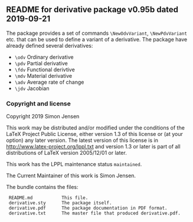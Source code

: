 ## README for derivative package v0.95b dated 2019-09-21

The package provides a set of commands `\NewOdvVariant`, `\NewPdvVariant` etc. that can be used to define a variant of a derivative. The package have already defined several derivatives:

 - `\odv`  Ordinary derivative
 - `\pdv`  Partial derivative
 - `\fdv`  Functional derivtive
 - `\mdv`  Material derivative
 - `\adv`  Average rate of change
 - `\jdv`  Jacobian

### Copyright and license

Copyright 2019 Simon Jensen

This work may be distributed and/or modified under the
conditions of the LaTeX Project Public License, either version 1.3
of this license or (at your option) any later version.
The latest version of this license is in
  http://www.latex-project.org/lppl.txt
and version 1.3 or later is part of all distributions of LaTeX
version 2005/12/01 or later.

This work has the LPPL maintenance status `maintained`.

The Current Maintainer of this work is Simon Jensen.

The bundle contains the files:

     README.md           This file.
     derivative.sty      The package itself.
     derivative.pdf      The package documentation in PDF format.
     derivative.txt      The master file that produced derivative.pdf.